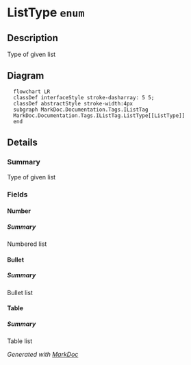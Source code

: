 # ListType `enum`

## Description
Type of given list

## Diagram
```mermaid
  flowchart LR
  classDef interfaceStyle stroke-dasharray: 5 5;
  classDef abstractStyle stroke-width:4px
  subgraph MarkDoc.Documentation.Tags.IListTag
  MarkDoc.Documentation.Tags.IListTag.ListType[[ListType]]
  end
```

## Details
### Summary
Type of given list

### Fields
#### Number
##### Summary
Numbered list

#### Bullet
##### Summary
Bullet list

#### Table
##### Summary
Table list

*Generated with* [*MarkDoc*](https://github.com/hailstorm75/MarkDoc.Core)
